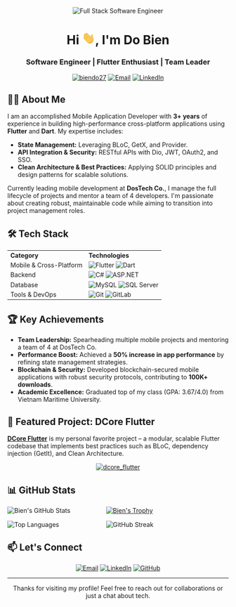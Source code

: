 <!-- HEADER SECTION -->
<p align="center">
  <img src="https://img.shields.io/badge/Full%20Stack-Software%20Engineer-0078D7?style=for-the-badge&logo=code&logoColor=white" alt="Full Stack Software Engineer"/>
</p>

<h1 align="center">Hi <img src="https://raw.githubusercontent.com/ABSphreak/ABSphreak/master/gifs/Hi.gif" width="30px">, I'm Do Bien</h1>
<h3 align="center">Software Engineer | Flutter Enthusiast | Team Leader</h3>

<p align="center">
  <a href="https://github.com/biendo27"><img src="https://komarev.com/ghpvc/?username=biendo27&label=Profile%20views&color=0e75b6&style=flat" alt="biendo27" /></a>
  <a href="mailto:biendo347@gmail.com"><img src="https://img.shields.io/badge/Email-biendo347@gmail.com-D14836?style=flat&logo=gmail&logoColor=white" alt="Email" /></a>
  <a href="https://www.linkedin.com/in/biendo27/"><img src="https://img.shields.io/badge/LinkedIn-biendo27-0077B5?style=flat&logo=linkedin&logoColor=white" alt="LinkedIn" /></a>
</p>

<!-- ABOUT ME SECTION -->
## 👨‍💻 About Me

I am an accomplished Mobile Application Developer with **3+ years** of experience in building high-performance cross-platform applications using **Flutter** and **Dart**. My expertise includes:
- **State Management:** Leveraging BLoC, GetX, and Provider.
- **API Integration & Security:** RESTful APIs with Dio, JWT, OAuth2, and SSO.
- **Clean Architecture & Best Practices:** Applying SOLID principles and design patterns for scalable solutions.

Currently leading mobile development at **DosTech Co.**, I manage the full lifecycle of projects and mentor a team of 4 developers. I'm passionate about creating robust, maintainable code while aiming to transition into project management roles.

<!-- TECH STACK SECTION -->
## 🛠️ Tech Stack

<table>
  <tr>
    <td><strong>Category</strong></td>
    <td><strong>Technologies</strong></td>
  </tr>
  <tr>
    <td>Mobile & Cross-Platform</td>
    <td>
      <img src="https://img.shields.io/badge/Flutter-02569B?style=flat&logo=flutter&logoColor=white" alt="Flutter" />
      <img src="https://img.shields.io/badge/Dart-0175C2?style=flat&logo=dart&logoColor=white" alt="Dart" />
    </td>
  </tr>
  <tr>
    <td>Backend</td>
    <td>
      <img src="https://img.shields.io/badge/C%23-239120?style=flat&logo=c-sharp&logoColor=white" alt="C#" />
      <img src="https://img.shields.io/badge/ASP.NET-5C2D91?style=flat&logo=.net&logoColor=white" alt="ASP.NET" />
    </td>
  </tr>
  <tr>
    <td>Database</td>
    <td>
      <img src="https://img.shields.io/badge/MySQL-4479A1?style=flat&logo=mysql&logoColor=white" alt="MySQL" />
      <img src="https://img.shields.io/badge/SQL%20Server-CC2927?style=flat&logo=microsoft-sql-server&logoColor=white" alt="SQL Server" />
    </td>
  </tr>
  <tr>
    <td>Tools & DevOps</td>
    <td>
      <img src="https://img.shields.io/badge/Git-F05032?style=flat&logo=git&logoColor=white" alt="Git" />
      <img src="https://img.shields.io/badge/GitLab-330F63?style=flat&logo=gitlab&logoColor=white" alt="GitLab" />
    </td>
  </tr>
</table>

<!-- KEY ACHIEVEMENTS SECTION -->
## 🏆 Key Achievements

- **Team Leadership:** Spearheading multiple mobile projects and mentoring a team of 4 at DosTech Co.
- **Performance Boost:** Achieved a **50% increase in app performance** by refining state management strategies.
- **Blockchain & Security:** Developed blockchain-secured mobile applications with robust security protocols, contributing to **100K+ downloads**.
- **Academic Excellence:** Graduated top of my class (GPA: 3.67/4.0) from Vietnam Maritime University.

<!-- FEATURED PROJECT SECTION -->
## 🚀 Featured Project: DCore Flutter

[**DCore Flutter**](https://github.com/biendo27/dcore_flutter) is my personal favorite project – a modular, scalable Flutter codebase that implements best practices such as BLoC, dependency injection (GetIt), and Clean Architecture.

<p align="center">
  <a href="https://github.com/biendo27/dcore_flutter">
    <img src="https://img.shields.io/badge/GitHub-dcore__flutter-181717?style=for-the-badge&logo=github" alt="dcore_flutter" />
  </a>
</p>

<!-- GITHUB STATS SECTION -->
## 📊 GitHub Stats

<div style="display: grid; grid-template-columns: 3fr 4fr; grid-template-rows: auto auto; grid-gap: 15px; margin-bottom: 20px;">
  <!-- GitHub Readme Stats Card - Left side, spanning 2 rows -->
  <div style="grid-column: 1; grid-row: 1 / span 2;">
    <img src="https://github-readme-stats.vercel.app/api?username=biendo27&show_icons=true&theme=github_dark&include_all_commits=true&count_private=true&hide_border=true" alt="Bien's GitHub Stats" width="100%" style="margin-bottom: 15px;" />
    <img src="https://github-readme-stats.vercel.app/api/top-langs/?username=biendo27&layout=compact&theme=github_dark&hide_border=true" alt="Top Languages" width="100%" />
  </div>
  
  <!-- Right Side: Trophy and Streak -->
  <div style="grid-column: 2; grid-row: 1 / span 2;">
    <a href="https://github.com/ryo-ma/github-profile-trophy" style="display: block; margin-bottom: 15px;">
      <img src="https://github-profile-trophy.vercel.app/?username=biendo27&column=4&theme=darkhub" alt="Bien's Trophy" width="100%" />
    </a>
    <img src="https://github-readme-streak-stats.herokuapp.com/?user=biendo27&theme=dark&hide_border=true" alt="GitHub Streak" width="100%" />
  </div>
</div>

<!-- CONNECT SECTION -->
## 📫 Let's Connect

<p align="center">
  <a href="mailto:biendo347@gmail.com"><img src="https://img.shields.io/badge/Email-biendo347@gmail.com-D14836?style=for-the-badge&logo=gmail&logoColor=white" alt="Email" /></a>
  <a href="https://www.linkedin.com/in/biendo27/"><img src="https://img.shields.io/badge/LinkedIn-0077B5?style=for-the-badge&logo=linkedin&logoColor=white" alt="LinkedIn" /></a>
  <a href="https://github.com/biendo27"><img src="https://img.shields.io/badge/GitHub-181717?style=for-the-badge&logo=github&logoColor=white" alt="GitHub" /></a>
</p>

---

<p align="center">
  Thanks for visiting my profile! Feel free to reach out for collaborations or just a chat about tech.
</p>
